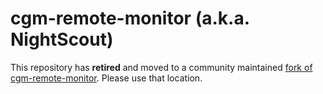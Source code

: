 cgm-remote-monitor (a.k.a. NightScout)
======================================

This repository has <b>retired</b> and moved to a community maintained [fork of cgm-remote-monitor](https://github.com/nightscout/cgm-remote-monitor/).  Please use that location. 
